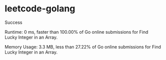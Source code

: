 # leetcode-golang

Success

Runtime: 0 ms, faster than 100.00% of Go online submissions for Find Lucky Integer in an Array.

Memory Usage: 3.3 MB, less than 27.22% of Go online submissions for Find Lucky Integer in an Array.

